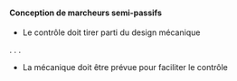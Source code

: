 #### Conception de marcheurs semi-passifs

- Le contrôle doit tirer parti du design mécanique

. . .

- La mécanique doit être prévue pour faciliter le contrôle
